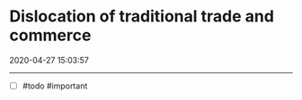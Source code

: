# Dislocation of traditional trade and commerce
2020-04-27 15:03:57

---

- [ ] #todo #important 


